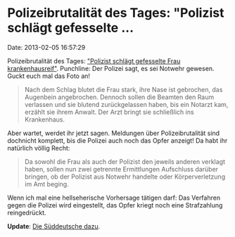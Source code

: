 Polizeibrutalität des Tages: \"Polizist schlägt gefesselte \...
===============================================================

Date: 2013-02-05 16:57:29

Polizeibrutalität des Tages: [\"Polizist schlägt gefesselte Frau
krankenhausreif\"](http://www.welt.de/regionales/muenchen/article113388174/Polizist-schlaegt-gefesselte-Frau-krankenhausreif.html).
Punchline: Der Polizei sagt, es sei Notwehr gewesen. Guckt euch mal das
Foto an!

> Nach dem Schlag blutet die Frau stark, ihre Nase ist gebrochen, das
> Augenbein angebrochen. Dennoch sollen die Beamten den Raum verlassen
> und sie blutend zurückgelassen haben, bis ein Notarzt kam, erzählt sie
> ihrem Anwalt. Der Arzt bringt sie schließlich ins Krankenhaus.

Aber wartet, werdet ihr jetzt sagen. Meldungen über Polizeibrutalität
sind dochnicht komplett, bis die Polizei auch noch das Opfer anzeigt! Da
habt ihr natürlich völlig Recht:

> Da sowohl die Frau als auch der Polizist den jeweils anderen verklagt
> haben, sollen nun zwei getrennte Ermittlungen Aufschluss darüber
> bringen, ob der Polizist aus Notwehr handelte oder Körperverletzung im
> Amt beging.

Wenn ich mal eine hellseherische Vorhersage tätigen darf: Das Verfahren
gegen die Polizei wird eingestellt, das Opfer kriegt noch eine
Strafzahlung reingedrückt.

**Update**: [Die Süddeutsche
dazu](http://www.sueddeutsche.de/muenchen/polizeiinspektion-in-der-au-beamter-schlaegt-frau-mit-faust-ins-gesicht-1.1591975).
